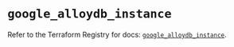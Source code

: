 # `google_alloydb_instance`

Refer to the Terraform Registry for docs: [`google_alloydb_instance`](https://registry.terraform.io/providers/hashicorp/google/5.39.0/docs/resources/alloydb_instance).
